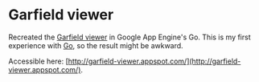 Garfield viewer
===============

Recreated the [Garfield viewer](https://github.com/sullerandras/garfield-viewer) in Google App Engine's Go. This is my first experience with [Go](http://golang.org), so the result might be awkward.

Accessible here: [http://garfield-viewer.appspot.com/](http://garfield-viewer.appspot.com/).